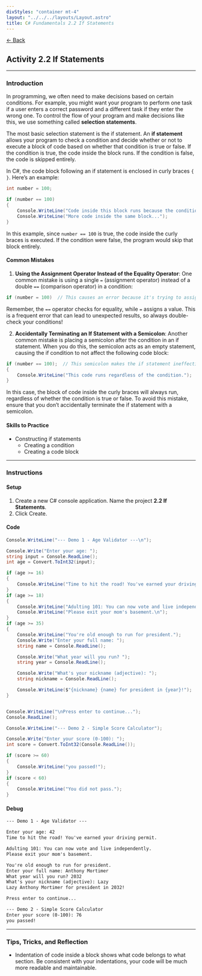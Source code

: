```yaml
---
divStyles: "container mt-4"
layout: "../../../layouts/Layout.astro"
title: C# Fundamentals 2.2 If Statements
---
```


[← Back](/c-sharp-fundamentals/)

## Activity 2.2 If Statements

---

### Introduction

In programming, we often need to make decisions based on certain conditions. For example, you might want your program to perform one task if a user enters a correct password and a different task if they enter the wrong one. To control the flow of your program and make decisions like this, we use something called **selection statements**.

The most basic selection statement is the if statement. An **if statement** allows your program to check a condition and decide whether or not to execute a block of code based on whether that condition is true or false. If the condition is true, the code inside the block runs. If the condition is false, the code is skipped entirely.

In C#, the code block following an if statement is enclosed in curly braces `{ }`. Here’s an example:

```cs
int number = 100;

if (number == 100)
{
    Console.WriteLine("Code inside this block runs because the condition is true.");
    Console.WriteLine("More code inside the same block...");
}
```

In this example, since `number == 100` is true, the code inside the curly braces is executed. If the condition were false, the program would skip that block entirely.

#### Common Mistakes

1. **Using the Assignment Operator Instead of the Equality Operator**: One common mistake is using a single `=` (assignment operator) instead of a double `==` (comparison operator) in a condition:

```cs
if (number = 100)  // This causes an error because it's trying to assign a value
```

Remember, the `==` operator checks for equality, while `=` assigns a value. This is a frequent error that can lead to unexpected results, so always double-check your conditions!

2. **Accidentally Terminating an If Statement with a Semicolon**: Another common mistake is placing a semicolon after the condition in an if statement. When you do this, the semicolon acts as an empty statement, causing the if condition to not affect the following code block:

```cs
if (number == 100);  // This semicolon makes the if statement ineffective
{
    Console.WriteLine("This code runs regardless of the condition.");
}
```

In this case, the block of code inside the curly braces will always run, regardless of whether the condition is true or false. To avoid this mistake, ensure that you don’t accidentally terminate the if statement with a semicolon.

#### Skills to Practice

- Constructing if statements
  - Creating a condition
  - Creating a code block

---

### Instructions

#### Setup

1. Create a new C# console application. Name the project **2.2 If Statements**.
2. Click Create.

#### Code

```cs
Console.WriteLine("--- Demo 1 - Age Validator ---\n");

Console.Write("Enter your age: ");
string input = Console.ReadLine();
int age = Convert.ToInt32(input);

if (age >= 16)
{
    Console.WriteLine("Time to hit the road! You've earned your driving permit.\n");
}
if (age >= 18)
{
    Console.WriteLine("Adulting 101: You can now vote and live independently.");
    Console.WriteLine("Please exit your mom's basement.\n");
}
if (age >= 35)
{
    Console.WriteLine("You're old enough to run for president.");
    Console.Write("Enter your full name: ");
    string name = Console.ReadLine();

    Console.Write("What year will you run? ");
    string year = Console.ReadLine();

    Console.Write("What's your nickname (adjective): ");
    string nickname = Console.ReadLine();

    Console.WriteLine($"{nickname} {name} for president in {year}!");
}


Console.WriteLine("\nPress enter to continue...");
Console.ReadLine();

Console.WriteLine("--- Demo 2 - Simple Score Calculator");

Console.Write("Enter your score (0-100): ");
int score = Convert.ToInt32(Console.ReadLine());

if (score >= 60)
{
    Console.WriteLine("you passed!");
}
if (score < 60)
{
    Console.WriteLine("You did not pass.");
}
```

#### Debug

```txt
--- Demo 1 - Age Validator ---

Enter your age: 42
Time to hit the road! You've earned your driving permit.

Adulting 101: You can now vote and live independently.
Please exit your mom's basement.

You're old enough to run for president.
Enter your full name: Anthony Mortimer
What year will you run? 2032
What's your nickname (adjective): Lazy
Lazy Anthony Mortimer for president in 2032!

Press enter to continue...

--- Demo 2 - Simple Score Calculator
Enter your score (0-100): 76
you passed!
```

---

### Tips, Tricks, and Reflection

- Indentation of code inside a block shows what code belongs to what section. Be consistent with your indentations, your code will be much more readable and maintainable.
